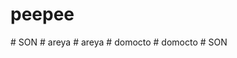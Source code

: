 
# peepee
#   S O N  
 #   a r e y a  
 #   a r e y a  
 #   d o m o c t o  
 #   d o m o c t o  
 #   S O N  
 